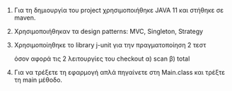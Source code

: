 1) Για τη  δημιουργία του project χρησιμοποιήθηκε JAVA 11 και στήθηκε σε maven.

2) Χρησιμοποιήθηκαν τα design patterns: MVC, Singleton, Strategy

3) Χρησιμοποίηθηκε το library j-unit για την πραγματοποίηση 2 τεστ

	όσον αφορά τις 2 λειτουργίες του checkout α) scan
					          β) total

4) Για να τρέξετε τη εφαρμογή απλά πηγαίνετε στη Main.class και τρέξτε τη main μέθοδο.